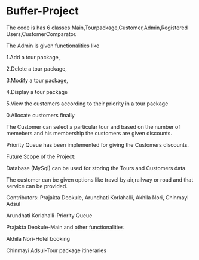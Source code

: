 # Buffer-Project
The code is has 6 classes:Main,Tourpackage,Customer,Admin,Registered Users,CustomerComparator.

The Admin is given functionalities like

1.Add a tour package,

2.Delete a tour package,

3.Modify a tour package,

4.Display a tour package

5.View the customers according to their priority in a tour package

0.Allocate customers finally

The Customer can select a particular tour and based on the number of memebers and his membership the customers are given discounts.

Priority Queue has been implemented for giving the Customers discounts.


















































Future Scope of the Project:

Database (MySql) can be used for storing the Tours and Customers data.

The customer can be given options like travel by air,railway or road and that service can be provided.









Contributors:
Prajakta Deokule, Arundhati Korlahalli, Akhila Nori, Chinmayi Adsul



Arundhati Korlahalli-Priority Queue

Prajakta Deokule-Main and other functionalities

Akhila Nori-Hotel booking

Chinmayi Adsul-Tour package itineraries
